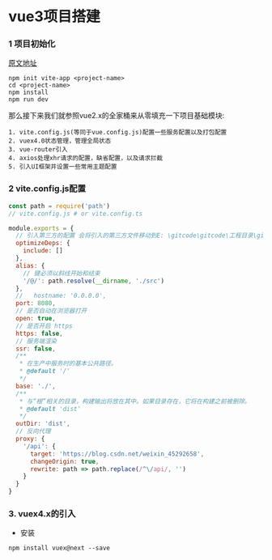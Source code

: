 # vue3项目搭建

### 1 项目初始化

[原文地址](https://juejin.cn/post/6964262845840097294)

```shell
npm init vite-app <project-name>
cd <project-name>
npm install
npm run dev
```

那么接下来我们就参照vue2.x的全家桶来从零填充一下项目基础模块:

```
1. vite.config.js(等同于vue.config.js)配置一些服务配置以及打包配置
2. vuex4.0状态管理，管理全局状态
3. vue-router引入
4. axios处理xhr请求的配置，缺省配置，以及请求拦截
5. 引入UI框架并设置一些常用主题配置
```

### 2 vite.config.js配置

```js
const path = require('path')
// vite.config.js # or vite.config.ts

module.exports = {
  // 引入第三方的配置 会将引入的第三方文件移动到E: \gitcode\gitcode\工程目录\gitcode\工程目录\node_modules\gitcode\工程目录\node_modules\.vite_opt_cache目录中
  optimizeDeps: {
    include: []
  },
  alias: {
    // 键必须以斜线开始和结束
    '/@/': path.resolve(__dirname, './src')
  },
  //   hostname: '0.0.0.0',
  port: 8080,
  // 是否自动在浏览器打开
  open: true,
  // 是否开启 https
  https: false,
  // 服务端渲染
  ssr: false,
  /**
   * 在生产中服务时的基本公共路径。
   * @default '/'
   */
  base: './',
  /**
   * 与“根”相关的目录，构建输出将放在其中。如果目录存在，它将在构建之前被删除。
   * @default 'dist'
   */
  outDir: 'dist',
  // 反向代理
  proxy: {
    '/api': {
      target: 'https://blog.csdn.net/weixin_45292658',
      changeOrigin: true,
      rewrite: path => path.replace(/^\/api/, '')
    }
  }
}

```

### 3. vuex4.x的引入

- 安装

```
npm install vuex@next --save
```